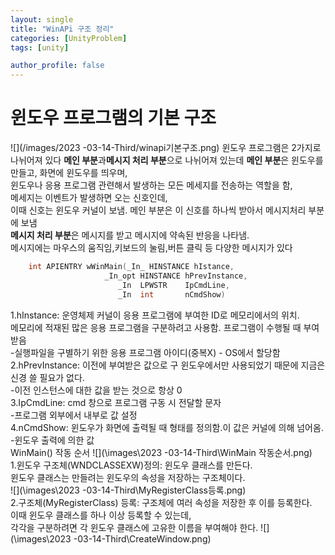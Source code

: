 ```yaml
---
layout: single
title: "WinAPi 구조 정리"
categories: [UnityProblem]
tags: [unity]

author_profile: false
---
```


# 윈도우 프로그램의 기본 구조
![](/images/2023 -03-14-Third/winapi기본구조.png) 
윈도우 프로그램은 2가지로 나뉘어져 있다
**메인 부분**과**메시지 처리 부분**으로 나뉘어져 있는데 
**메인 부분**은 윈도우를 만들고, 화면에 윈도우를 띄우며,  
윈도우나 응용 프로그램 관련해서 발생하는 모든 메세지를 전송하는 역할을 함,  
메세지는 이벤트가 발생하면 오는 신호인데,  
이때 신호는 윈도우 커널이 보냄.
메인 부분은 이 신호를 하나씩 받아서 메시지처리 부분에 보냄  
**메시지 처리 부분**은 메시지를 받고 메시지에 약속된 반응을 나타냄.  
메시지에는 마우스의 움직임,키보드의 눌림,버튼 클릭 등 다양한 메시지가 있다  
```c++
	int APIENTRY wWinMain(_In_ HINSTANCE hIstance,  
                     _In_opt HINSTANCE hPrevInstance,  
                        _In  LPWSTR    IpCmdLine,   
                        _In  int       nCmdShow)       
```
1.hInstance: 운영체제 커널이 응용 프로그램에 부여한 ID로 메모리에서의 위치.  
메모리에 적재된 많은 응용 프로그램을 구분하려고 사용함. 프로그램이 수행될 때 부여받음   
-실행파일을 구별하기 위한 응용 프로그램 아이디(중복X) - OS에서 할당함  
2.hPrevInstance: 이전에 부여받은 값으로 구 윈도우에서만 사용되었기 때문에 지금은 신경 쓸 필요가 없다.  
 -이전 인스턴스에 대한 값을 받는 것으로 항상 0  
3.IpCmdLine: cmd 창으로 프로그램 구동 시 전달할 문자  
-프로그램 외부에서 내부로 값 설정  
4.nCmdShow: 윈도우가 화면에 출력될 때 형태를 정의함.이 값은 커널에 의해 넘어옴.  
-윈도우 출력에 의한 값  
WinMain() 작동 순서
![](\images\2023 -03-14-Third\WinMain 작동순서.png)  
1.윈도우 구조체(WNDCLASSEXW)정의: 윈도우 클래스를 만든다.  
윈도우 클래스는 만들려는 윈도우의 속성을 저장하는 구조체이다.  
![](\images\2023 -03-14-Third\MyRegisterClass등록.png)  
2.구조체(MyRegisterClass) 등록: 구조체에 여러 속성을 저장한 후 이를 등록한다.  
이때 윈도우 클래스를 하나 이상 등록할 수 있는데,  
각각을 구분하려면 각 윈도우 클래스에 고유한 이름을 부여해야 한다.
![](\images\2023 -03-14-Third\CreateWindow.png)